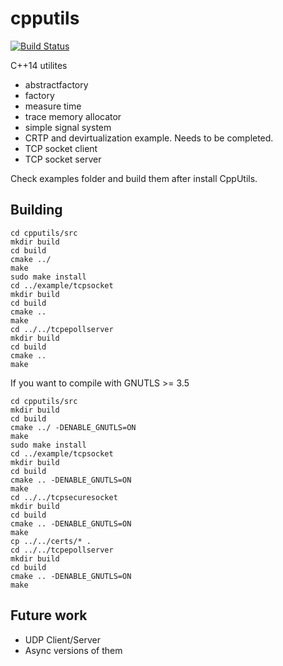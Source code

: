 # cpputils

[![Build Status](https://travis-ci.org/yangosoft/cpputils.svg?branch=master)](https://travis-ci.org/yangosoft/cpputils)

C++14 utilites 


* abstractfactory
* factory
* measure time 
* trace memory allocator
* simple signal system
* CRTP and devirtualization example. Needs to be completed.
* TCP socket client
* TCP socket server

Check examples folder and build them after install CppUtils.


## Building

~~~~
cd cpputils/src
mkdir build
cd build
cmake ../
make
sudo make install
cd ../example/tcpsocket
mkdir build
cd build
cmake ..
make
cd ../../tcpepollserver
mkdir build
cd build
cmake ..
make
~~~~

If you want to compile with GNUTLS >= 3.5

~~~~
cd cpputils/src
mkdir build
cd build
cmake ../ -DENABLE_GNUTLS=ON
make
sudo make install
cd ../example/tcpsocket
mkdir build
cd build
cmake .. -DENABLE_GNUTLS=ON
make
cd ../../tcpsecuresocket
mkdir build
cd build
cmake .. -DENABLE_GNUTLS=ON
make
cp ../../certs/* .
cd ../../tcpepollserver
mkdir build
cd build
cmake .. -DENABLE_GNUTLS=ON
make
~~~~



## Future work
* UDP Client/Server
* Async versions of them

